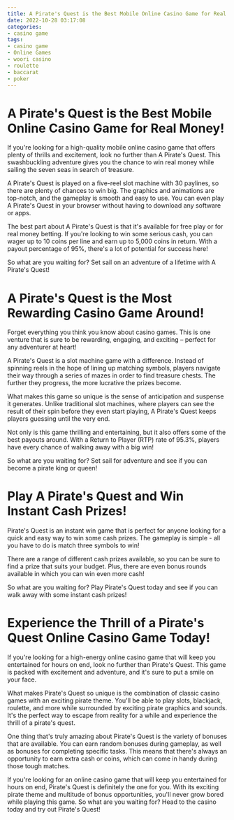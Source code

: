 ```yaml
---
title: A Pirate's Quest is the Best Mobile Online Casino Game for Real Money!
date: 2022-10-28 03:17:08
categories:
- casino game
tags:
- casino game
- Online Games
- woori casino
- roulette
- baccarat
- poker
---
```



#  A Pirate's Quest is the Best Mobile Online Casino Game for Real Money!

If you're looking for a high-quality mobile online casino game that offers plenty of thrills and excitement, look no further than A Pirate's Quest. This swashbuckling adventure gives you the chance to win real money while sailing the seven seas in search of treasure.

A Pirate's Quest is played on a five-reel slot machine with 30 paylines, so there are plenty of chances to win big. The graphics and animations are top-notch, and the gameplay is smooth and easy to use. You can even play A Pirate's Quest in your browser without having to download any software or apps.

The best part about A Pirate's Quest is that it's available for free play or for real money betting. If you're looking to win some serious cash, you can wager up to 10 coins per line and earn up to 5,000 coins in return. With a payout percentage of 95%, there's a lot of potential for success here!

So what are you waiting for? Set sail on an adventure of a lifetime with A Pirate's Quest!

#  A Pirate's Quest is the Most Rewarding Casino Game Around!

Forget everything you think you know about casino games. This is one venture that is sure to be rewarding, engaging, and exciting – perfect for any adventurer at heart!

A Pirate's Quest is a slot machine game with a difference. Instead of spinning reels in the hope of lining up matching symbols, players navigate their way through a series of mazes in order to find treasure chests. The further they progress, the more lucrative the prizes become.

What makes this game so unique is the sense of anticipation and suspense it generates. Unlike traditional slot machines, where players can see the result of their spin before they even start playing, A Pirate's Quest keeps players guessing until the very end.

Not only is this game thrilling and entertaining, but it also offers some of the best payouts around. With a Return to Player (RTP) rate of 95.3%, players have every chance of walking away with a big win!

So what are you waiting for? Set sail for adventure and see if you can become a pirate king or queen!

#  Play A Pirate's Quest and Win Instant Cash Prizes!

Pirate's Quest is an instant win game that is perfect for anyone looking for a quick and easy way to win some cash prizes. The gameplay is simple - all you have to do is match three symbols to win!

There are a range of different cash prizes available, so you can be sure to find a prize that suits your budget. Plus, there are even bonus rounds available in which you can win even more cash!

So what are you waiting for? Play Pirate's Quest today and see if you can walk away with some instant cash prizes!

#  Experience the Thrill of a Pirate's Quest Online Casino Game Today!

If you're looking for a high-energy online casino game that will keep you entertained for hours on end, look no further than Pirate's Quest. This game is packed with excitement and adventure, and it's sure to put a smile on your face.

What makes Pirate's Quest so unique is the combination of classic casino games with an exciting pirate theme. You'll be able to play slots, blackjack, roulette, and more while surrounded by exciting pirate graphics and sounds. It's the perfect way to escape from reality for a while and experience the thrill of a pirate's quest.

One thing that's truly amazing about Pirate's Quest is the variety of bonuses that are available. You can earn random bonuses during gameplay, as well as bonuses for completing specific tasks. This means that there's always an opportunity to earn extra cash or coins, which can come in handy during those tough matches.

If you're looking for an online casino game that will keep you entertained for hours on end, Pirate's Quest is definitely the one for you. With its exciting pirate theme and multitude of bonus opportunities, you'll never grow bored while playing this game. So what are you waiting for? Head to the casino today and try out Pirate's Quest!